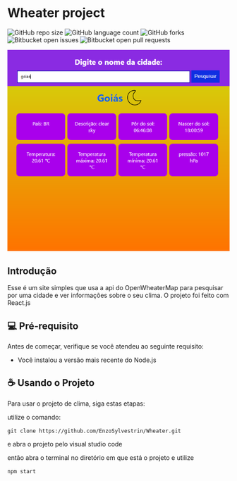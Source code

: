 # Wheater project

![GitHub repo size](https://img.shields.io/github/repo-size/EnzoSylvestrin/Wheater?style=for-the-badge)
![GitHub language count](https://img.shields.io/github/languages/count/EnzoSylvestrin/Wheater?style=for-the-badge)
![GitHub forks](https://img.shields.io/github/forks/EnzoSylvestrin/Wheater?style=for-the-badge)
![Bitbucket open issues](https://img.shields.io/bitbucket/issues/EnzoSylvestrin/Wheater?style=for-the-badge)
![Bitbucket open pull requests](https://img.shields.io/bitbucket/pr-raw/EnzoSylvestrin/Wheater?style=for-the-badge)

<img src="img-app.png" alt="Imagem de uma das telas do projeto">

## Introdução

Esse é um site simples que usa a api do OpenWheaterMap para pesquisar por uma cidade e ver informações sobre o seu clima. O projeto foi feito com React.js

## 💻 Pré-requisito

Antes de começar, verifique se você atendeu ao seguinte requisito:
* Você instalou a versão mais recente do Node.js

## ☕ Usando o Projeto

Para usar o projeto de clima, siga estas etapas:

utilize o comando:

```
git clone https://github.com/EnzoSylvestrin/Wheater.git
```

e abra o projeto pelo visual studio code

então abra o terminal no diretório em que está o projeto e utilize 

```
npm start
```
